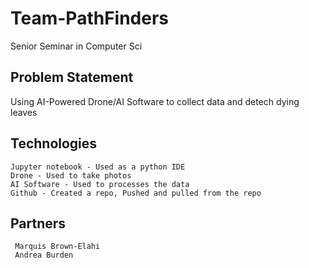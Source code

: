 # Team-PathFinders

Senior Seminar in Computer Sci

##  Problem Statement

Using AI-Powered Drone/AI Software to collect data and detech dying leaves

## Technologies
    Jupyter notebook - Used as a python IDE
    Drone - Used to take photos
    AI Software - Used to processes the data
    Github - Created a repo, Pushed and pulled from the repo

   ## Partners
     Marquis Brown-Elahi
     Andrea Burden
     
     
